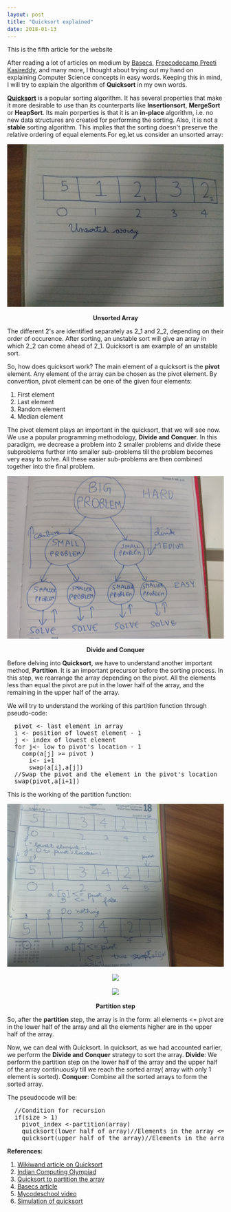 ```yaml
---
layout: post
title: "Quicksort explained"
date: 2018-01-13
---
```

This is the fifth article for the website

  After reading a lot of articles on medium by <a href = "https://medium.com/basecs">Basecs</a>,
<a href = "https://medium.freecodecamp.org/">Freecodecamp</a>,<a href = "https://medium.com/@preethikasireddy">Preeti Kasireddy</a>,
and many more, I thought about trying out my hand on explaining Computer Science concepts in easy words. Keeping this in mind, I 
will try to explain the algorithm of **Quicksort** in my own words.

 <a href = "https://www.wikiwand.com/en/Quicksort">**Quicksort**</a> is a popular sorting algorithm. It has several properties 
that make it more desirable to use than its counterparts like **Insertionsort**, **MergeSort** or **HeapSort**. Its main porperties
is that it is an **in-place** algorithm, i.e. no new data structures are created for performing the sorting. Also, it is not a
**stable** sorting algorithm. This implies that the sorting doesn't preserve the relative ordering of equal elements.For eg,let us 
consider an unsorted array: 

<p align="center">
<img src="https://github.com/Anirudh257/Anirudh257.github.io/blob/master/unsorted%20array.jpg" width="600"></img>
</p>

<p align="center"><strong>Unsorted Array</strong></p>


  The different 2's are identified separately as 2_1 and 2_2, depending on their order of occurence. After sorting, an unstable sort
will give an array in which 2_2 can come ahead of 2_1. Quicksort is am example of an unstable sort.

  So, how does quicksort work? The main element of a quicksort is the **pivot** element. Any element of the array can be chosen as
the pivot element. By convention, pivot element can be one of the given four elements:
      <ol>
        <li>First element</li>
        <li>Last element</li>
        <li>Random element</li>
        <li>Median element</li>
      </ol>

 The pivot element plays an important in the quicksort, that we will see now. We use a popular programming methodology, **Divide 
and Conquer**. In this paradigm, we decrease a problem into 2 smaller problems and divide these subproblems
further into smaller sub-problems till the problem becomes very easy to solve. All these easier sub-problems are then combined
together into the final problem.

<!-- insert an image of divide and conquer here. -->
<p align= "center">
<img src="https://github.com/Anirudh257/Anirudh257.github.io/blob/master/divideandconquer.jpg" width="600">
</img>
</p>

<p align="center"><strong>Divide and Conquer</strong></p>



   Before delving into **Quicksort**, we have to understand another important method, **Partition**. It is an important precursor before the sorting process. In this step, we rearrange the array depending on the pivot. All the elements less than equal the pivot are put in the lower half of the array, and the remaining in the upper half of the array. 

We will try to understand the working of this partition function through pseudo-code:

<pre class="brush: python">
  pivot <- last element in array
  i <- position of lowest element - 1
  j <- index of lowest element 
  for j<- low to pivot's location - 1
    comp(a[j] >= pivot )
      i<- i+1
      swap(a[i],a[j])
  //Swap the pivot and the element in the pivot's location
  swap(pivot,a[i+1])
</pre>

   This is the working of the partition function:

<!-- Insert images for the working of the partition function -->
<p align= "center">
<img src="https://github.com/Anirudh257/Anirudh257.github.io/blob/master/partition_working1.jpg" width="600">
</img>
</p>

<p align= "center">
<img src="https://github.com/Anirudh257/Anirudh257.github.io/blob/master/partition_working2.jpg width="600">
</img>
</p>


<p align= "center">
<img src="https://github.com/Anirudh257/Anirudh257.github.io/blob/master/partition_working3.jpg width="600">
</img>
</p>

<p align="center"><strong>Partition step</strong></p>

So, after the **partition** step, the array is in the form: all elements <= pivot are in the lower half of the array and all the elements higher are in the upper half of the array.

Now, we can deal with Quicksort. In quicksort, as we had accounted earlier, we perform the **Divide and Conquer** strategy to sort the array. 
**Divide**: We perform the partition step on the lower half of the array and the upper half of the array continuously till we reach the sorted array( array with only 1 element is sorted). 
**Conquer**: Combine all the sorted arrays to form the sorted array.

The pseudocode will be:

<pre class="brush: python">
  //Condition for recursion
  if(size > 1)
    pivot_index <-partition(array)
    quicksort(lower half of array)//Elements in the array <= pivot
    quicksort(upper half of the array)//Elements in the array > pivot
</pre>


**References:**
<ol>
  <li><a href = "https://www.wikiwand.com/en/Quicksort#/Hoare_partition_scheme">Wikiwand article on Quicksort</a>
  <li><a href = "http://www.iarcs.org.in/inoi/online-study-material/topics/quicksort.php">Indian Computing Olympiad</a>
  <li><a href = "https://www.youtube.com/watch?time_continue=281&v=MZaf_9IZCrc">Quicksort to partition the array</a>
  <li><a href = "https://medium.com/basecs/pivoting-to-understand-quicksort-part-1-75178dfb9313">Basecs article</a>
  <li><a href = "https://www.youtube.com/watch?v=COk73cpQbFQ">Mycodeschool video</a></li>
  <li><a href = "https://visualgo.net/en/sorting">Simulation of quicksort</a></li>
</ol>

